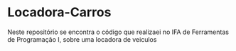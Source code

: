 # Locadora-Carros
Neste repositório se encontra o código que realizaei no IFA de Ferramentas de Programação I, sobre uma locadora de veiculos
